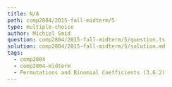 ```yaml
---
title: N/A
path: comp2804/2015-fall-midterm/5
type: multiple-choice
author: Michiel Smid
question: comp2804/2015-fall-midterm/5/question.ts
solution: comp2804/2015-fall-midterm/5/solution.md
tags:
  - comp2804
  - comp2804-midterm
  - Permutations and Binomial Coefficients (3.6.2)
---
```

